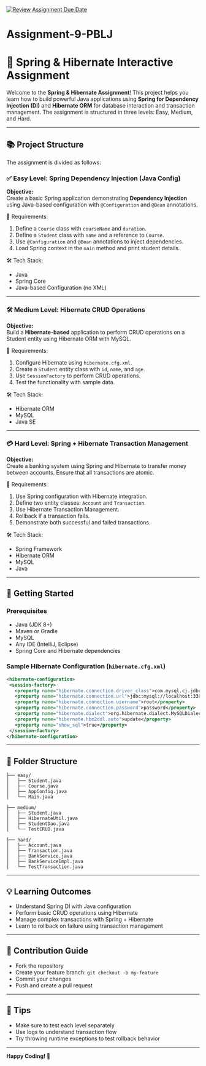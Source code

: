 [![Review Assignment Due Date](https://classroom.github.com/assets/deadline-readme-button-22041afd0340ce965d47ae6ef1cefeee28c7c493a6346c4f15d667ab976d596c.svg)](https://classroom.github.com/a/S-JY3XWv)
# Assignment-9-PBLJ

# 🌿 Spring & Hibernate Interactive Assignment

Welcome to the **Spring & Hibernate Assignment**! This project helps you learn how to build powerful Java applications using **Spring for Dependency Injection (DI)** and **Hibernate ORM** for database interaction and transaction management. The assignment is structured in three levels: Easy, Medium, and Hard.

---

## 📚 Project Structure

The assignment is divided as follows:

### ✅ Easy Level: Spring Dependency Injection (Java Config)

**Objective:**  
Create a basic Spring application demonstrating **Dependency Injection** using Java-based configuration with `@Configuration` and `@Bean` annotations.

📁 Requirements:
1. Define a `Course` class with `courseName` and `duration`.
2. Define a `Student` class with `name` and a reference to `Course`.
3. Use `@Configuration` and `@Bean` annotations to inject dependencies.
4. Load Spring context in the `main` method and print student details.

🛠 Tech Stack:
- Java
- Spring Core
- Java-based Configuration (no XML)

---

### 🛠 Medium Level: Hibernate CRUD Operations

**Objective:**  
Build a **Hibernate-based** application to perform CRUD operations on a Student entity using Hibernate ORM with MySQL.

📁 Requirements:
1. Configure Hibernate using `hibernate.cfg.xml`.
2. Create a `Student` entity class with `id`, `name`, and `age`.
3. Use `SessionFactory` to perform CRUD operations.
4. Test the functionality with sample data.

🛠 Tech Stack:
- Hibernate ORM
- MySQL
- Java SE

---

### 💳 Hard Level: Spring + Hibernate Transaction Management

**Objective:**  
Create a banking system using Spring and Hibernate to transfer money between accounts. Ensure that all transactions are atomic.

📁 Requirements:
1. Use Spring configuration with Hibernate integration.
2. Define two entity classes: `Account` and `Transaction`.
3. Use Hibernate Transaction Management.
4. Rollback if a transaction fails.
5. Demonstrate both successful and failed transactions.

🛠 Tech Stack:
- Spring Framework
- Hibernate ORM
- MySQL
- Java

---

## 🚀 Getting Started

### Prerequisites

- Java (JDK 8+)
- Maven or Gradle
- MySQL
- Any IDE (IntelliJ, Eclipse)
- Spring Core and Hibernate dependencies

### Sample Hibernate Configuration (`hibernate.cfg.xml`)

```xml
<hibernate-configuration>
 <session-factory>
   <property name="hibernate.connection.driver_class">com.mysql.cj.jdbc.Driver</property>
   <property name="hibernate.connection.url">jdbc:mysql://localhost:3306/your_db</property>
   <property name="hibernate.connection.username">root</property>
   <property name="hibernate.connection.password">password</property>
   <property name="hibernate.dialect">org.hibernate.dialect.MySQLDialect</property>
   <property name="hibernate.hbm2ddl.auto">update</property>
   <property name="show_sql">true</property>
 </session-factory>
</hibernate-configuration>
```

---

## 📌 Folder Structure

```
├── easy/
│   ├── Student.java
│   ├── Course.java
│   ├── AppConfig.java
│   └── Main.java

├── medium/
│   ├── Student.java
│   ├── HibernateUtil.java
│   ├── StudentDao.java
│   └── TestCRUD.java

├── hard/
│   ├── Account.java
│   ├── Transaction.java
│   ├── BankService.java
│   ├── BankServiceImpl.java
│   └── TestTransaction.java
```

---

## 💡 Learning Outcomes

- Understand Spring DI with Java configuration
- Perform basic CRUD operations using Hibernate
- Manage complex transactions with Spring + Hibernate
- Learn to rollback on failure using transaction management

---

## 🙌 Contribution Guide

- Fork the repository
- Create your feature branch: `git checkout -b my-feature`
- Commit your changes
- Push and create a pull request

---

## 🧠 Tips

- Make sure to test each level separately
- Use logs to understand transaction flow
- Try throwing runtime exceptions to test rollback behavior

---

**Happy Coding! 🌱**
